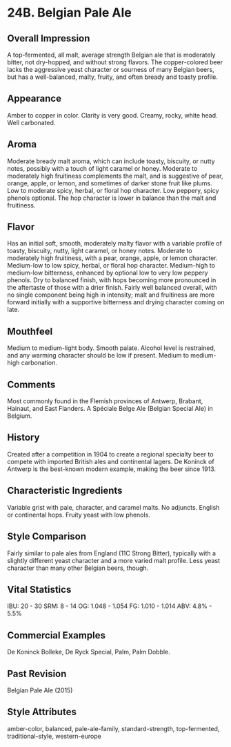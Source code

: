 # 24B. Belgian Pale Ale

## Overall Impression

A top-fermented, all malt, average strength Belgian ale that is moderately bitter, not dry-hopped, and without strong flavors. The copper-colored beer lacks the aggressive yeast character or sourness of many Belgian beers, but has a well-balanced, malty, fruity, and often bready and toasty profile.

## Appearance

Amber to copper in color. Clarity is very good. Creamy, rocky, white head. Well carbonated.

## Aroma

Moderate bready malt aroma, which can include toasty, biscuity, or nutty notes, possibly with a touch of light caramel or honey. Moderate to moderately high fruitiness complements the malt, and is suggestive of pear, orange, apple, or lemon, and sometimes of darker stone fruit like plums. Low to moderate spicy, herbal, or floral hop character. Low peppery, spicy phenols optional. The hop character is lower in balance than the malt and fruitiness.

## Flavor

Has an initial soft, smooth, moderately malty flavor with a variable profile of toasty, biscuity, nutty, light caramel, or honey notes. Moderate to moderately high fruitiness, with a pear, orange, apple, or lemon character. Medium-low to low spicy, herbal, or floral hop character. Medium-high to medium-low bitterness, enhanced by optional low to very low peppery phenols. Dry to balanced finish, with hops becoming more pronounced in the aftertaste of those with a drier finish. Fairly well balanced overall, with no single component being high in intensity; malt and fruitiness are more forward initially with a supportive bitterness and drying character coming on late.

## Mouthfeel

Medium to medium-light body. Smooth palate. Alcohol level is restrained, and any warming character should be low if present. Medium to medium-high carbonation.

## Comments

Most commonly found in the Flemish provinces of Antwerp, Brabant, Hainaut, and East Flanders. A Spéciale Belge Ale (Belgian Special Ale) in Belgium.

## History

Created after a competition in 1904 to create a regional specialty beer to compete with imported British ales and continental lagers. De Koninck of Antwerp is the best-known modern example, making the beer since 1913.

## Characteristic Ingredients

Variable grist with pale, character, and caramel malts. No adjuncts. English or continental hops. Fruity yeast with low phenols.

## Style Comparison

Fairly similar to pale ales from England (11C Strong Bitter), typically with a slightly different yeast character and a more varied malt profile. Less yeast character than many other Belgian beers, though.

## Vital Statistics

IBU: 20 - 30
SRM: 8 - 14
OG: 1.048 - 1.054
FG: 1.010 - 1.014
ABV: 4.8% - 5.5%

## Commercial Examples

De Koninck Bolleke, De Ryck Special, Palm, Palm Dobble.

## Past Revision

Belgian Pale Ale (2015)

## Style Attributes

amber-color, balanced, pale-ale-family, standard-strength, top-fermented, traditional-style, western-europe